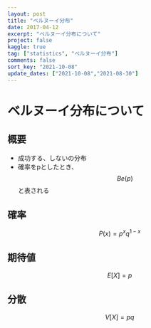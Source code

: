 ```yaml
---
layout: post
title: "ベルヌーイ分布"
date: 2017-04-12
excerpt: "ベルヌーイ分布について"
project: false
kaggle: true
tag: ["statistics", "ベルヌーイ分布"]
comments: false
sort_key: "2021-10-08"
update_dates: ["2021-10-08","2021-08-30"]
---
```


# ベルヌーイ分布について

## 概要
 - 成功する、しないの分布
 - 確率をpとしたとき、$$Be(p)$$と表される

## 確率

$$
P(x) = p^xq^{1-x}
$$

## 期待値

$$
E[X] = p
$$

## 分散

$$
V[X] = pq
$$
